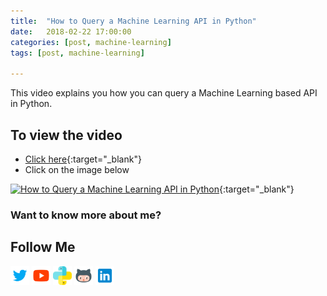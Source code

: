 ```yaml
---
title:  "How to Query a Machine Learning API in Python"
date:   2018-02-22 17:00:00
categories: [post, machine-learning]
tags: [post, machine-learning]

---
```


This video explains you how you can query a Machine Learning based API in Python.

## To view the video
* [Click here](https://youtu.be/cKnKwgw2Hqk){:target="_blank"}
* Click on the image below

[![How to Query a Machine Learning API in Python](http://img.youtube.com/vi/cKnKwgw2Hqk/0.jpg)](http://www.youtube.com/watch?v=cKnKwgw2Hqk){:target="_blank"}

### Want to know more about me?
## Follow Me
<a href="https://twitter.com/_bhaveshbhatt" target="_blank"><img class="ai-subscribed-social-icon" src="/assets/images/tw.png" width="30"></a>
<a href="https://www.youtube.com/bhaveshbhatt8791/" target="_blank"><img class="ai-subscribed-social-icon" src="/assets/images/ytb.png" width="30"></a>
<a href="https://www.youtube.com/PythonTricks/" target="_blank"><img class="ai-subscribed-social-icon" src="/assets/images/python_logo.png" width="30"></a>
<a href="https://github.com/bhattbhavesh91" target="_blank"><img class="ai-subscribed-social-icon" src="/assets/images/gthb.png" width="30"></a>
<a href="https://www.linkedin.com/in/bhattbhavesh91/" target="_blank"><img class="ai-subscribed-social-icon" src="/assets/images/lnkdn.png" width="30"></a>
